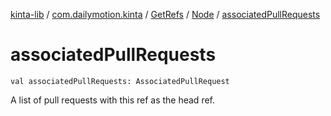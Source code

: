 [kinta-lib](../../../index.md) / [com.dailymotion.kinta](../../index.md) / [GetRefs](../index.md) / [Node](index.md) / [associatedPullRequests](./associated-pull-requests.md)

# associatedPullRequests

`val associatedPullRequests: AssociatedPullRequest`

A list of pull requests with this ref as the head ref.

